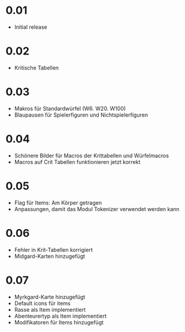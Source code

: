 # 0.01
- Initial release
# 0.02
- Kritische Tabellen
# 0.03
- Makros für Standardwürfel (W6. W20. W100)
- Blaupausen für Spielerfiguren und Nichtspielerfiguren
# 0.04
- Schönere Bilder für Macros der Krittabellen und Würfelmacros
- Macros auf Crit Tabellen funktionieren jetzt korrekt
# 0.05
- Flag für Items: Am Körper getragen
- Anpassungen, damit das Modul Tokenizer verwendet werden kann
# 0.06
- Fehler in Krit-Tabellen korrigiert
- Midgard-Karten hinzugefügt
# 0.07
- Myrkgard-Karte hinzugefügt
- Default icons für items
- Rasse als Item implementiert
- Abenteurertyp als Item implementiert
- Modifikatoren für Items hinzugefügt